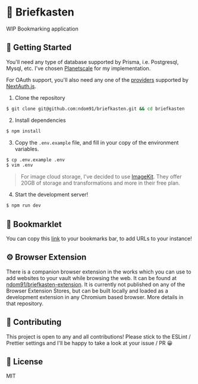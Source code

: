 # 📮 Briefkasten

WIP Bookmarking application

## 🚀 Getting Started

You'll need any type of database supported by Prisma, i.e. Postgresql, Mysql, etc. I've chosen [Planetscale](https://planetscale.com) for my implementation.

For OAuth support, you'll also need any one of the [providers](https://next-auth.js.org/providers) supported by [NextAuth.js](https://github.com/nextauthjs/next-auth).

1. Clone the repository

```sh
$ git clone git@github.com:ndom91/briefkasten.git && cd briefkasten
```

2. Install dependencies

```sh
$ npm install
```

3. Copy the `.env.example` file, and fill in your copy of the environment variables.

```sh
$ cp .env.example .env
$ vim .env
```

> For image cloud storage, I've decided to use [ImageKit](https://imagekit.io). They offer 20GB of storage and transformations and more in their free plan.

4. Start the development server!

```sh
$ npm run dev
```

## 🔗 Bookmarklet

You can copy this <a href='javascript:{(function(){ window.fetch("http://localhost:3000/api/bookmarks/new",{method:"POST",body:JSON.stringify({url:document.location.href,userId:"cl2z766os0010tfbh1lh04u3s",title:document.title})})})();}'>link</a> to your bookmarks bar, to add URLs to your instance!

## ⚙ Browser Extension

There is a companion browser extension in the works which you can use to add websites to your vault while browsing the web. It can be found at [ndom91/briefkasten-extension](https://github.com/ndom91/briefkasten-extension). It is currently not published on any of the Browser Extension Stores, but can be built locally and loaded as a development extension in any Chromium based browser. More details in that repository.

## 👷 Contributing

This project is open to any and all contributions! Please stick to the ESLint / Prettier settings and I'll be happy to take a look at your issue / PR 😀

## 📝 License

MIT
